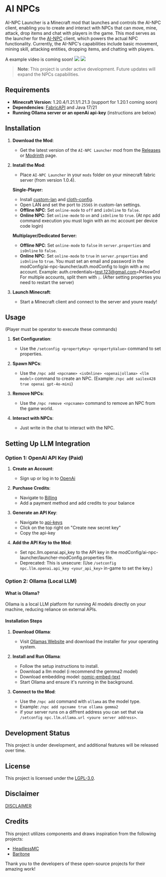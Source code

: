 # AI NPCs

AI-NPC Launcher is a Minecraft mod that launches and controls the AI-NPC client, enabling you to create and interact with NPCs that can move, mine, attack, drop items and chat with players in the game. This mod serves as the launcher for the [AI-NPC](https://github.com/sailex428/AI-NPC) client, which powers the actual NPC functionality. Currently, the AI-NPC's capabilities include basic movement, mining skill, attacking entities, dropping items, and chatting with players.

A example video is coming soon!
![](https://cdn.modrinth.com/data/cached_images/9a70948639591c9d03b9f7695ec09d336572b522.png)
![](https://cdn.modrinth.com/data/cached_images/a126513c98bbc01e289307466e5d065acfb21e59.png)

> **Note**: This project is under active development. Future updates will expand the NPCs capabilities.

## Requirements

- **Minecraft Version**: 1.20.4/1.21.1/1.21.3 (support for 1.20.1 coming soon)
- **Dependencies**: [FabricAPI](https://github.com/FabricMC/fabric) and Java 17/21
- **Running Ollama server or an openAi api-key** (instructions are below)

## Installation

1. **Download the Mod**:
    - Get the latest version of the `AI-NPC Launcher` mod from the [Releases](https://github.com/sailex428/AI-NPC-Launcher/releases) or [Modrinth](https://modrinth.com/project/ai-npc) page.

2. **Install the Mod**:
    - Place `AI-NPC Launcher` in your `mods` folder on your minecraft fabric server (from version 1.0.4).

   **Single-Player:**
    - Install [custom-lan](https://modrinth.com/mod/custom-lan) and [cloth-config](https://modrinth.com/mod/cloth-config).
    - Open LAN and set the port to `25565` in custom-lan settings.
    - **Offline NPC**: Set `online-mode` to `off` and `isOnline` to `false`.
    - **Online NPC**: Set `online-mode` to `on` and `isOnline` to `true`. (At npc add command execution you must login with an mc account per device code login)
    
    **Multiplayer/Dedicated Server:**
    - **Offline NPC**: Set `online-mode` to `false` in `server.properties` and `isOnline` to `false`.
    - **Online NPC**: Set `online-mode` to `true` in `server.properties` and `isOnline` to `true`. You must set an email and password in the modConfig/ai-npc-launcher/auth.modConfig to login with a mc account. Example: auth.credentials=test.123@gmail.com=P4ssw0rd For multiple accounts, split them with `;`. (After setting properties you need to restart the server)

3. **Launch Minecraft**:
    - Start a Minecraft client and connect to the server and youre ready!
   
## Usage
(Player must be operator to execute these commands)

1. **Set Configuration**: 
    - Use the `/setconfig <propertyKey> <propertyValue>` command to set properties.

2. **Spawn NPCs**:
    - Use the `/npc add <npcname> <isOnline> <openai|ollama> <llm model>` command to create an NPC. (Example: `/npc add sailex428 true openai gpt-4o-mini`)
3. **Remove NPCs**:
    - Use the `/npc remove <npcname>` command to remove an NPC from the game world.

4. **Interact with NPCs**:
    - Just write in the chat to interact with the NPC.

## Setting Up LLM Integration  

### **Option 1: OpenAI API Key (Paid)**  

1. **Create an Account**: 
   - Sign up or log in to [OpenAi](https://platform.openai.com/signup)
   
2. **Purchase Credits**:
   - Navigate to [Billing](https://platform.openai.com/settings/organization/billing/overview)
   - Add a payment method and add credits to your balance
   
3. **Generate an API Key**: 
   - Navigate to [api-keys](https://platform.openai.com/settings/organization/api-keys)
   - Click on the top right on "Create new secret key"
   - Copy the api-key
   
5. **Add the API Key to the Mod**:
   - Set npc.llm.openai.api_key to the API key in the modConfig/ai-npc-launcher/launcher-modConfig.properties file.
   - Deprecated: This is unsecure: (Use `/setconfig npc.llm.openai.api_key <your_api_key>` in-game to set the key.)  

### **Option 2: Ollama (Local LLM)**  

#### What is Ollama?  
Ollama is a local LLM platform for running AI models directly on your machine, reducing reliance on external APIs.  

#### Installation Steps  
1. **Download Ollama**:  
   - Visit [Ollamas Website](https://ollama.com/) and download the installer for your operating system.  

2. **Install and Run Ollama**:  
   - Follow the setup instructions to install.
   - Download a llm model (i recommend the gemma2 model)
   - Download embedding model: [nomic-embed-text](https://ollama.com/library/nomic-embed-text)
   - Start Ollama and ensure it's running in the background.

3. **Connect to the Mod**:  
   - Use the `/npc add` command with `ollama` as the model type.  
   - Example: `/npc add npcname true ollama gemma2`
   - if your server runs on a diffrent address you can set that via `/setconfig npc.llm.ollama.url <youre server address>`.

## Development Status

This project is under development, and additional features will be released over time.

## License

This project is licensed under the [LGPL-3.0](LICENSE.md).

## Disclaimer
[DISCLAIMER](https://github.com/sailex428/AI-NPC-Launcher/blob/main/DISCLAIMER.md)

## Credits
This project utilizes components and draws inspiration from the following projects:

- [HeadlessMC](https://github.com/3arthqu4ke/headlessmc)
- [Baritone](https://github.com/cabaletta/baritone)

Thank you to the developers of these open-source projects for their amazing work!
